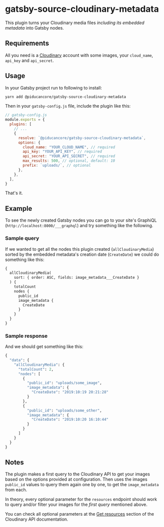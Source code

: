 # gatsby-source-cloudinary-metadata

This plugin turns your Cloudinary media files _including its embedded metadata_ into Gatsby nodes.

## Requirements

All you need is a [Cloudinary](https://www.cloudinary.com) account with some images, your `cloud_name`, `api_key` and `api_secret`.

## Usage

In your Gatsby project run to following to install:

```bash
yarn add @piducancore/gatsby-source-cloudinary-metadata
```

Then in your `gatsby-config.js` file, include the plugin like this:

```js
// gatsby-config.js
module.exports = {
  plugins: [
    // ...
    {
      resolve: `@piducancore/gatsby-source-cloudinary-metadata`,
      options: {
        cloud_name: "YOUR_CLOUD_NAME", // required
        api_key: "YOUR_API_KEY", // required
        api_secret: "YOUR_API_SECRET", // required
        max_results: 500, // optional, default: 10
        prefix: `uploads/`, // optional
      },
    },
  ],
}
```

That's it.

## Example

To see the newly created Gatsby nodes you can go to your site's GraphiQL (`http://localhost:8000/___graphql`) and try something like the following.

### Sample query

If we wanted to get all the nodes this plugin created (`allCloudinaryMedia`) sorted by the embedded metadata's creation date (`CreateDate`) we could do something like this:

```graphql
{
  allCloudinaryMedia(
    sort: { order: ASC, fields: image_metadata___CreateDate }
  ) {
    totalCount
    nodes {
      public_id
      image_metadata {
        CreateDate
      }
    }
  }
}
```

### Sample response

And we should get something like this:

```graphql
{
  "data": {
    "allCloudinaryMedia": {
      "totalCount": 2,
      "nodes": [
        {
          "public_id": "uploads/some_image",
          "image_metadata": {
            "CreateDate": "2019:10:19 20:21:28"
          }
        },
        {
          "public_id": "uploads/some_other",
          "image_metadata": {
            "CreateDate": "2019:10:20 16:10:44"
          }
        }
      ]
    }
  }
}
```

## Notes

The plugin makes a first query to the Cloudinary API to get your images based on the options provided at configuration. Then uses the images `public_id` values to query them again one by one, to get the `image_metadata` from each.

In theory, every optional parameter for the `resources` endpoint should work to query and/or filter your images for the _first query_ mentioned above.

You can check all optional parameters at the [Get resources](https://cloudinary.com/documentation/admin_api#get_resources) section of the Cloudinary API documentation.
